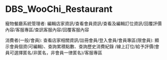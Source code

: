 # DBS_WooChi_Restaurant
寵物餐廳系統管理者:
編輯店家資訊/查看會員資訊/查看及編輯訂位資訊/回覆評價內容/客服專區/查訊客服內容/回覆客服內容



消費者(一般/會員):
查看店家相關資訊/註冊會員/登入會員/會員專區(限會員): 顯示會員個資(可編輯)、查詢累積點數、查詢歷史消費紀錄
/線上訂位/給予評價(會員可選擇匿名/非匿名，非會員一律匿名)/客服專區
